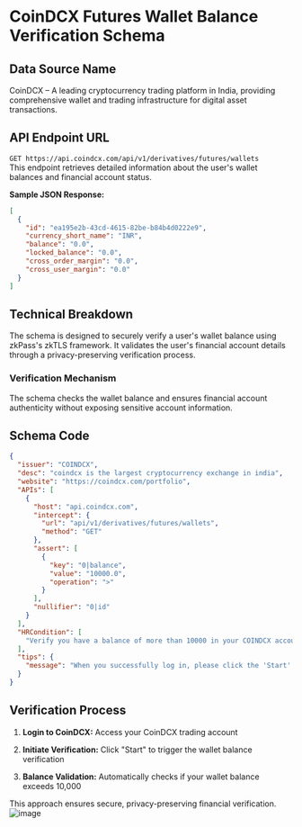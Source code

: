# CoinDCX Futures Wallet Balance Verification Schema

## Data Source Name

CoinDCX – A leading cryptocurrency trading platform in India, providing comprehensive wallet and trading infrastructure for digital asset transactions.

## API Endpoint URL

`GET https://api.coindcx.com/api/v1/derivatives/futures/wallets`  
This endpoint retrieves detailed information about the user's wallet balances and financial account status.

**Sample JSON Response:**

```json
[
  {
    "id": "ea195e2b-43cd-4615-82be-b84b4d0222e9",
    "currency_short_name": "INR",
    "balance": "0.0",
    "locked_balance": "0.0",
    "cross_order_margin": "0.0",
    "cross_user_margin": "0.0"
  }
]
```

## Technical Breakdown

The schema is designed to securely verify a user's wallet balance using zkPass's zkTLS framework. It validates the user's financial account details through a privacy-preserving verification process.

### Verification Mechanism

The schema checks the wallet balance and ensures financial account authenticity without exposing sensitive account information.

## Schema Code

```json
{
  "issuer": "COINDCX",
  "desc": "coindcx is the largest cryptocurrency exchange in india",
  "website": "https://coindcx.com/portfolio",
  "APIs": [
    {
      "host": "api.coindcx.com",
      "intercept": {
        "url": "api/v1/derivatives/futures/wallets",
        "method": "GET"
      },
      "assert": [
        {
          "key": "0|balance",
          "value": "10000.0",
          "operation": ">"
        }
      ],
      "nullifier": "0|id"
    }
  ],
  "HRCondition": [
    "Verify you have a balance of more than 10000 in your COINDCX account"
  ],
  "tips": {
    "message": "When you successfully log in, please click the 'Start' button to initiate the verification process."
  }
}
```

## Verification Process

1. **Login to CoinDCX:**
   Access your CoinDCX trading account

2. **Initiate Verification:**
   Click "Start" to trigger the wallet balance verification

3. **Balance Validation:**
   Automatically checks if your wallet balance exceeds 10,000

This approach ensures secure, privacy-preserving financial verification.
![image](https://github.com/user-attachments/assets/95b3c013-bfbf-4ca3-9449-45e6dc08b545)

